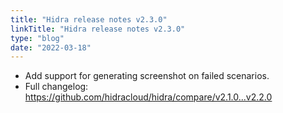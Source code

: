 ```yaml
---
title: "Hidra release notes v2.3.0"
linkTitle: "Hidra release notes v2.3.0"
type: "blog"
date: "2022-03-18"
---
```


- Add support for generating screenshot on failed scenarios.
- Full changelog: https://github.com/hidracloud/hidra/compare/v2.1.0...v2.2.0